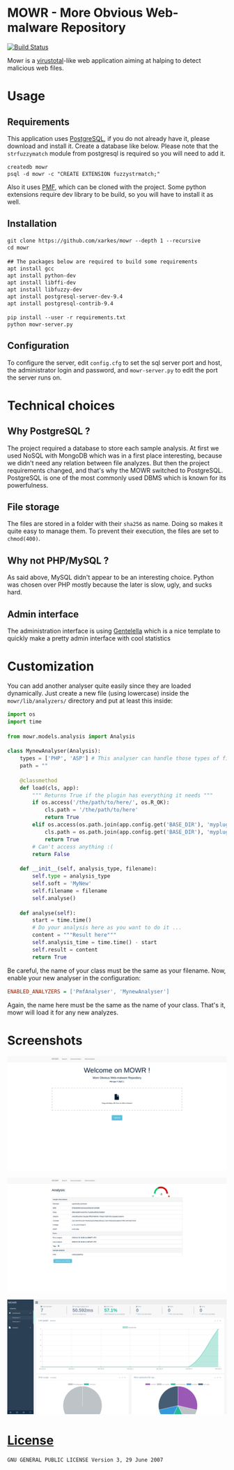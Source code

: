 # MOWR - More Obvious Web-malware Repository
[![Build Status](https://travis-ci.com/xarkes/mowr.svg?token=9Xzgra6ppqzjTnDcac9B&branch=master)](https://travis-ci.com/xarkes/mowr/)

Mowr is a [virustotal]( https://www.virustotal.com/ )-like web application aiming at halping to detect malicious web files.

# Usage
## Requirements
This application uses [PostgreSQL]( http://www.postgresql.org/ ), if you do not already have it, please download and install it.
Create a database like below. Please note that the `strfuzzymatch` module from postgresql is required so you will need to add it.
```
createdb mowr
psql -d mowr -c "CREATE EXTENSION fuzzystrmatch;"
```

Also it uses [PMF](https://github.com/nbs-system/php-malware-finder), which can be cloned with the project.
Some python extensions require dev library to be build, so you will have to install it as well.

## Installation
```
git clone https://github.com/xarkes/mowr --depth 1 --recursive
cd mowr

## The packages below are required to build some requirements
apt install gcc
apt install python-dev
apt install libffi-dev
apt install libfuzzy-dev
apt install postgresql-server-dev-9.4
apt install postgresql-contrib-9.4

pip install --user -r requirements.txt
python mowr-server.py
```

## Configuration
To configure the server, edit `config.cfg` to set the sql server port and host, the administrator login and password,
and `mowr-server.py` to edit the port the server runs on.

# Technical choices
## Why PostgreSQL ?
The project required a database to store each sample analysis. At first we used NoSQL with MongoDB which was in a first place interesting,
because we didn't need any relation between file analyzes.
But then the project requirements changed, and that's why the MOWR switched to PostgreSQL. PostgreSQL is one of the most commonly used DBMS
which is known for its powerfulness.

## File storage
The files are stored in a folder with their `sha256` as name. Doing so makes it quite easy to manage them. To prevent their execution, the files are set to `chmod(400)`.

## Why not PHP/MySQL ?
As said above, MySQL didn't appear to be an interesting choice. Python was chosen over PHP mostly because the later is slow, ugly, and sucks hard.


## Admin interface
The administration interface is using [Gentelella](https://github.com/puikinsh/gentelella) which is a nice template to quickly make a pretty
admin interface with cool statistics

# Customization
You can add another analyser quite easily since they are loaded dynamically.
Just create a new file (using lowercase) inside the `mowr/lib/analyzers/` directory and put at least this inside:
```python
import os
import time

from mowr.models.analysis import Analysis

class MynewAnalyser(Analysis):
    types = ['PHP', 'ASP'] # This analyser can handle those types of file
    path = ""

    @classmethod
    def load(cls, app):
        """ Returns True if the plugin has everything it needs """
        if os.access('/the/path/to/here/', os.R_OK):
            cls.path = '/the/path/to/here'
            return True
        elif os.access(os.path.join(app.config.get('BASE_DIR'), 'myplugin'), os.R_OK):
            cls.path = os.path.join(app.config.get('BASE_DIR'), 'myplugin')
            return True
        # Can't access anything :(
        return False

    def __init__(self, analysis_type, filename):
        self.type = analysis_type
        self.soft = 'MyNew'
        self.filename = filename
        self.analyse()

    def analyse(self):
        start = time.time()
        # Do your analysis here as you want to do it ...
        content = """Result here"""
        self.analysis_time = time.time() - start
        self.result = content
        return True
```
Be careful, the name of your class must be the same as your filename.
Now, enable your new analyser in the configuration:
```ini
ENABLED_ANALYZERS = ['PmfAnalyser', 'MynewAnalyser']
```
Again, the name here must be the same as the name of your class.
That's it, mowr will load it for any new analyzes.

# Screenshots
![Index page](/docs/index.png?raw=true "Index page")


![Analysis page](/docs/analysis.png?raw=true "Analysis page")


![Administration interface](/docs/admin.png?raw=true "Administration interface")

# [License](https://github.com/xarkes/mowr/blob/master/LICENSE.txt)
`GNU GENERAL PUBLIC LICENSE Version 3, 29 June 2007`
